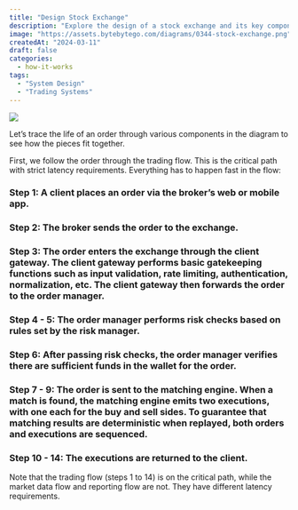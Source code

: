 ```yaml
---
title: "Design Stock Exchange"
description: "Explore the design of a stock exchange and its key components."
image: "https://assets.bytebytego.com/diagrams/0344-stock-exchange.png"
createdAt: "2024-03-11"
draft: false
categories:
  - how-it-works
tags:
  - "System Design"
  - "Trading Systems"
---
```


![](https://assets.bytebytego.com/diagrams/0344-stock-exchange.png)

Let’s trace the life of an order through various components in the diagram to see how the pieces fit together.

First, we follow the order through the trading flow. This is the critical path with strict latency requirements. Everything has to happen fast in the flow:

### Step 1: A client places an order via the broker’s web or mobile app.

### Step 2: The broker sends the order to the exchange.

### Step 3: The order enters the exchange through the client gateway. The client gateway performs basic gatekeeping functions such as input validation, rate limiting, authentication, normalization, etc. The client gateway then forwards the order to the order manager.

### Step 4 - 5: The order manager performs risk checks based on rules set by the risk manager.

### Step 6: After passing risk checks, the order manager verifies there are sufficient funds in the wallet for the order.

### Step 7 - 9: The order is sent to the matching engine. When a match is found, the matching engine emits two executions, with one each for the buy and sell sides. To guarantee that matching results are deterministic when replayed, both orders and executions are sequenced.

### Step 10 - 14: The executions are returned to the client.

Note that the trading flow (steps 1 to 14) is on the critical path, while the market data flow and reporting flow are not. They have different latency requirements.
